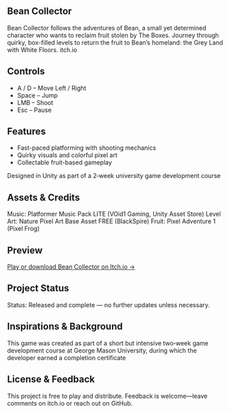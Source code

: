## Bean Collector
Bean Collector follows the adventures of Bean, a small yet determined character who wants to reclaim fruit stolen by The Boxes. Journey through quirky, box-filled levels to return the fruit to Bean’s homeland: the Grey Land with White Floors.
itch.io

## Controls
- A / D – Move Left / Right
- Space – Jump
- LMB – Shoot
- Esc – Pause

## Features
- Fast-paced platforming with shooting mechanics
- Quirky visuals and colorful pixel art
- Collectable fruit-based gameplay

Designed in Unity as part of a 2‑week university game development course

## Assets & Credits
Music: Platformer Music Pack LITE (VOid1 Gaming, Unity Asset Store)
Level Art: Nature Pixel Art Base Asset FREE (BlackSpire)
Fruit: Pixel Adventure 1 (Pixel Frog)

## Preview
[Play or download Bean Collector on Itch.io →](https://saaami.itch.io/bean-collector)

## Project Status
Status: Released and complete — no further updates unless necessary.

## Inspirations & Background
This game was created as part of a short but intensive two‑week game development course at George Mason University, during which the developer earned a completion certificate

## License & Feedback
This project is free to play and distribute.
Feedback is welcome—leave comments on itch.io or reach out on GitHub.
